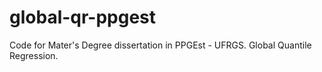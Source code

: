 # global-qr-ppgest
Code for Mater's Degree dissertation in PPGEst - UFRGS. Global Quantile Regression.
